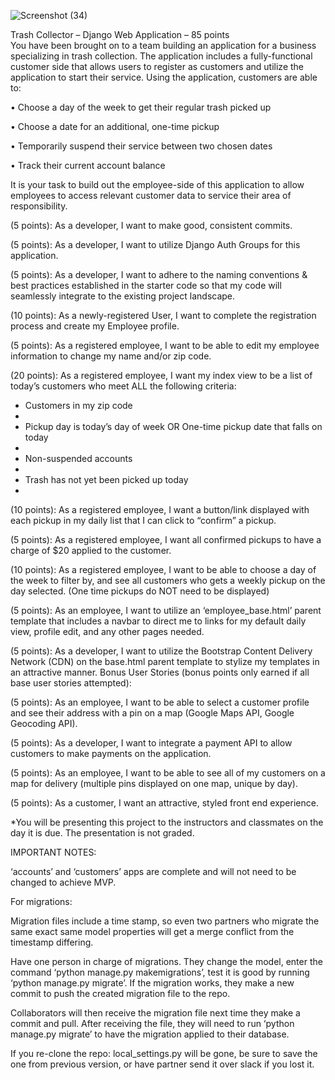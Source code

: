 ![Screenshot (34)](https://user-images.githubusercontent.com/91759734/140565455-48ed7860-2e66-4acd-8084-eb026ef48bc7.png)

Trash Collector – Django Web Application – 85 points  
You have been brought on to a team building an application for a business specializing in trash collection. The application includes a fully-functional customer side that allows
users to register as customers and utilize the application to start their service. Using the application, customers are able to:

•	Choose a day of the week to get their regular trash picked up

•	Choose a date for an additional, one-time pickup

•	Temporarily suspend their service between two chosen dates

•	Track their current account balance

It is your task to build out the employee-side of this application to allow employees to access relevant customer data to service their area of responsibility. 

(5 points): As a developer, I want to make good, consistent commits. 

(5 points): As a developer, I want to utilize Django Auth Groups for this application. 

(5 points): As a developer, I want to adhere to the naming conventions & best practices established in the starter code so that my code will seamlessly integrate to the existing project landscape.

(10 points): As a newly-registered User, I want to complete the registration process and create my Employee profile. 

(5 points): As a registered employee, I want to be able to edit my employee information to change my name and/or zip code.

(20 points): As a registered employee, I want my index view to be a list of today’s customers who meet ALL the following criteria:

-	Customers in my zip code
-	
-	Pickup day is today’s day of week OR One-time pickup date that falls on today
-	
-	Non-suspended accounts
-	
-	Trash has not yet been picked up today
-	
(10 points): As a registered employee, I want a button/link displayed with each pickup in my daily list that I can click to “confirm” a pickup.

(5 points): As a registered employee, I want all confirmed pickups to have a charge of $20 applied to the customer.

(10 points): As a registered employee, I want to be able to choose a day of the week to filter by, and see all customers who gets a weekly pickup on the day selected. (One time pickups do NOT need to be displayed)

(5 points): As an employee, I want to utilize an ‘employee_base.html’ parent template that includes a  navbar to direct me to links for my default daily view, profile edit, and any other pages needed.

(5 points): As a developer, I want to utilize the Bootstrap Content Delivery Network (CDN) on the base.html parent template to stylize my templates in an attractive manner.
Bonus User Stories (bonus points only earned if all base user stories attempted):

(5 points): As an employee, I want to be able to select a customer profile and see their address with a pin on a map (Google Maps API, Google Geocoding API).

(5 points): As a developer, I want to integrate a payment API to allow customers to make payments on the application. 

(5 points): As an employee, I want to be able to see all of my customers on a map for delivery (multiple pins displayed on one map, unique by day). 

(5 points): As a customer, I want an attractive, styled front end experience.

*You will be presenting this project to the instructors and classmates on the day it is due. The presentation is not graded. 

IMPORTANT NOTES:

‘accounts’ and ‘customers’ apps are complete and will not need to be changed to achieve MVP.

For migrations:

Migration files include a time stamp, so even two partners who migrate the same exact same model properties will get a merge conflict from the timestamp differing.

Have one person in charge of migrations. They change the model, enter the command ‘python manage.py makemigrations’, test it is good by running ‘python manage.py migrate’. If the migration works, they make a new commit to push the created migration file to the repo.

Collaborators will then receive the migration file next time they make a commit and pull. After receiving the file, they will need to run ‘python manage.py migrate’ to have the migration applied to their database.

If you re-clone the repo:
local_settings.py will be gone, be sure to save the one from previous version, or have partner send it over slack if you lost it.

